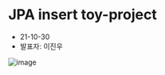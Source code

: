 # JPA insert toy-project

- 21-10-30
- 발표자: 이진우

![image](https://user-images.githubusercontent.com/77843136/139543527-25bbebd2-e0e0-48ac-ae3e-9e4e8dbc098c.png)

